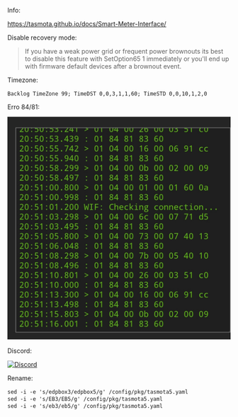 Info:

https://tasmota.github.io/docs/Smart-Meter-Interface/ 

Disable recovery mode:

> If you have a weak power grid or 
> frequent power brownouts its best to disable
> this feature with 
> SetOption65 1 
> immediately 
> or you'll end up with firmware default
> devices after a brownout event.

Timezone:

```
Backlog TimeZone 99; TimeDST 0,0,3,1,1,60; TimeSTD 0,0,10,1,2,0
```
Erro 84/81:

![erro 84 81](./erro81.jpg)

Discord:


[![Discord](https://img.shields.io/discord/494714310518505472?style=plastic&logo=discord)](https://discord.gg/Mh9mTEA)

Rename:

```
sed -i -e 's/edpbox3/edpbox5/g' /config/pkg/tasmota5.yaml
sed -i -e 's/EB3/EB5/g' /config/pkg/tasmota5.yaml
sed -i -e 's/eb3/eb5/g' /config/pkg/tasmota5.yaml
```
